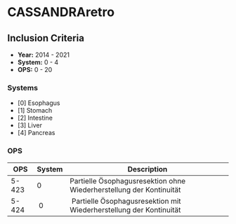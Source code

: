 # CASSANDRAretro

## Inclusion Criteria
- **Year:** 2014 - 2021
- **System:** 0 - 4
- **OPS:** 0 - 20

### Systems
- [0] Esophagus
- [1] Stomach
- [2] Intestine
- [3] Liver
- [4] Pancreas

### OPS
OPS | System | Description
--- | --- | ---
5-423 | 0 | Partielle Ösophagusresektion ohne Wiederherstellung der Kontinuität
5-424 | 0 | Partielle Ösophagusresektion mit Wiederherstellung der Kontinuität

